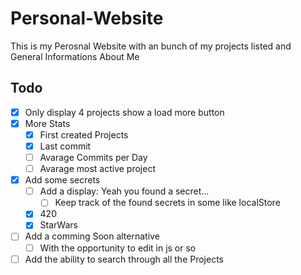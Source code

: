 # Personal-Website
This is my Perosnal Website with an bunch of my projects listed and General Informations About Me

## Todo
* [x] Only display 4 projects show a load more button
* [x] More Stats
    * [x] First created Projects
    * [x] Last commit
    * [ ] Avarage Commits per Day
    * [ ] Avarage most active project
* [x] Add some secrets
    * [ ] Add a display: Yeah you found a secret...
        * [ ] Keep track of the found secrets in some like localStore
    * [x] 420
    * [x] StarWars
* [ ] Add a comming Soon alternative
    * [ ] With the opportunity to edit in js or so
* [ ] Add the ability to search through all the Projects
